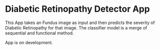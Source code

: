 # Diabetic Retinopathy Detector App
This App takes an Fundus image as input and then predicts the severity of Diabetic Retinopathy for that image.
The classifier model is a merge of sequential and functional method.

App is on development.




